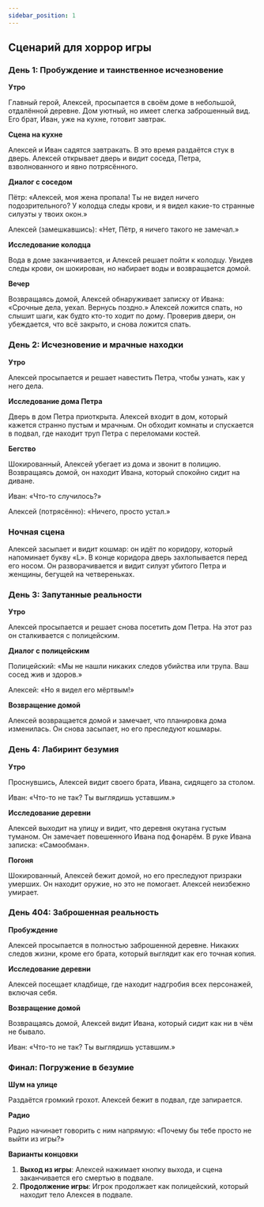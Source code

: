 ```yaml
---
sidebar_position: 1
---
```


## Сценарий для хоррор игры

### День 1: Пробуждение и таинственное исчезновение

**Утро**

Главный герой, Алексей, просыпается в своём доме в небольшой, отдалённой деревне. Дом уютный, но имеет слегка заброшенный вид. Его брат, Иван, уже на кухне, готовит завтрак.

**Сцена на кухне**

Алексей и Иван садятся завтракать. В это время раздаётся стук в дверь. Алексей открывает дверь и видит соседа, Петра, взволнованного и явно потрясённого.

**Диалог с соседом**

Пётр: «Алексей, моя жена пропала! Ты не видел ничего подозрительного? У колодца следы крови, и я видел какие-то странные силуэты у твоих окон.»

Алексей (замешкавшись): «Нет, Пётр, я ничего такого не замечал.»

**Исследование колодца**

Вода в доме заканчивается, и Алексей решает пойти к колодцу. Увидев следы крови, он шокирован, но набирает воды и возвращается домой.

**Вечер**

Возвращаясь домой, Алексей обнаруживает записку от Ивана: «Срочные дела, уехал. Вернусь поздно.» Алексей ложится спать, но слышит шаги, как будто кто-то ходит по дому. Проверив двери, он убеждается, что всё закрыто, и снова ложится спать.

### День 2: Исчезновение и мрачные находки

**Утро**

Алексей просыпается и решает навестить Петра, чтобы узнать, как у него дела.

**Исследование дома Петра**

Дверь в дом Петра приоткрыта. Алексей входит в дом, который кажется странно пустым и мрачным. Он обходит комнаты и спускается в подвал, где находит труп Петра с переломами костей.

**Бегство**

Шокированный, Алексей убегает из дома и звонит в полицию. Возвращаясь домой, он находит Ивана, который спокойно сидит на диване.

Иван: «Что-то случилось?»

Алексей (потрясённо): «Ничего, просто устал.»

### Ночная сцена

Алексей засыпает и видит кошмар: он идёт по коридору, который напоминает букву «L». В конце коридора дверь захлопывается перед его носом. Он разворачивается и видит силуэт убитого Петра и женщины, бегущей на четвереньках.

### День 3: Запутанные реальности

**Утро**

Алексей просыпается и решает снова посетить дом Петра. На этот раз он сталкивается с полицейским.

**Диалог с полицейским**

Полицейский: «Мы не нашли никаких следов убийства или трупа. Ваш сосед жив и здоров.»

Алексей: «Но я видел его мёртвым!»

**Возвращение домой**

Алексей возвращается домой и замечает, что планировка дома изменилась. Он снова засыпает, но его преследуют кошмары.

### День 4: Лабиринт безумия

**Утро**

Проснувшись, Алексей видит своего брата, Ивана, сидящего за столом.

Иван: «Что-то не так? Ты выглядишь уставшим.»

**Исследование деревни**

Алексей выходит на улицу и видит, что деревня окутана густым туманом. Он замечает повешенного Ивана под фонарём. В руке Ивана записка: «Самообман».

**Погоня**

Шокированный, Алексей бежит домой, но его преследуют призраки умерших. Он находит оружие, но это не помогает. Алексей неизбежно умирает.

### День 404: Заброшенная реальность

**Пробуждение**

Алексей просыпается в полностью заброшенной деревне. Никаких следов жизни, кроме его брата, который выглядит как его точная копия.

**Исследование деревни**

Алексей посещает кладбище, где находит надгробия всех персонажей, включая себя.

**Возвращение домой**

Возвращаясь домой, Алексей видит Ивана, который сидит как ни в чём не бывало.

Иван: «Что-то не так? Ты выглядишь уставшим.»

### Финал: Погружение в безумие

**Шум на улице**

Раздаётся громкий грохот. Алексей бежит в подвал, где запирается.

**Радио**

Радио начинает говорить с ним напрямую: «Почему бы тебе просто не выйти из игры?»

**Варианты концовки**

1. **Выход из игры**: Алексей нажимает кнопку выхода, и сцена заканчивается его смертью в подвале.
2. **Продолжение игры**: Игрок продолжает как полицейский, который находит тело Алексея в подвале.
